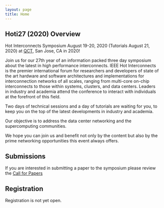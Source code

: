 ```yaml
---
layout: page
title: Home
---
```

## Hoti27 (2020) Overview

Hot Interconnects Symposium August 19-20, 2020 (Tutorials August 21, 2020) at [QCT](https://www.qct.io/), San Jose, CA in 2020!

Join us for our 27th year of an information packed three day symposium about the latest in high performance interconnects. IEEE Hot Interconnects is the premier international forum for researchers and developers of state of the art hardware and software architectures and implementations for interconnection networks of all scales, ranging from multi-core on-chip interconnects to those within systems, clusters, and data centers. Leaders in industry and academia attend the conference to interact with individuals at the forefront of this field.

Two days of technical sessions and a day of tutorials are waiting for you, to keep you on the top of the latest developments in industry and academia.

Our objective is to address the data center networking and the supercomputing communities.

We hope you can join us and benefit not only by the content but also by the prime networking opportunities this event always offers.

## Submissions

If you are interested in submitting a paper to the symposium please review the [Call for Papers](call-for-papers.html)

## Registration

Registration is not yet open.
